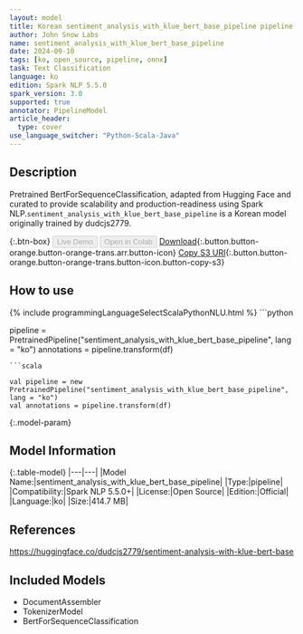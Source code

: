 ```yaml
---
layout: model
title: Korean sentiment_analysis_with_klue_bert_base_pipeline pipeline BertForSequenceClassification from dudcjs2779
author: John Snow Labs
name: sentiment_analysis_with_klue_bert_base_pipeline
date: 2024-09-10
tags: [ko, open_source, pipeline, onnx]
task: Text Classification
language: ko
edition: Spark NLP 5.5.0
spark_version: 3.0
supported: true
annotator: PipelineModel
article_header:
  type: cover
use_language_switcher: "Python-Scala-Java"
---
```


## Description

Pretrained BertForSequenceClassification, adapted from Hugging Face and curated to provide scalability and production-readiness using Spark NLP.`sentiment_analysis_with_klue_bert_base_pipeline` is a Korean model originally trained by dudcjs2779.

{:.btn-box}
<button class="button button-orange" disabled>Live Demo</button>
<button class="button button-orange" disabled>Open in Colab</button>
[Download](https://s3.amazonaws.com/auxdata.johnsnowlabs.com/public/models/sentiment_analysis_with_klue_bert_base_pipeline_ko_5.5.0_3.0_1725957401796.zip){:.button.button-orange.button-orange-trans.arr.button-icon}
[Copy S3 URI](s3://auxdata.johnsnowlabs.com/public/models/sentiment_analysis_with_klue_bert_base_pipeline_ko_5.5.0_3.0_1725957401796.zip){:.button.button-orange.button-orange-trans.button-icon.button-copy-s3}

## How to use



<div class="tabs-box" markdown="1">
{% include programmingLanguageSelectScalaPythonNLU.html %}
```python

pipeline = PretrainedPipeline("sentiment_analysis_with_klue_bert_base_pipeline", lang = "ko")
annotations =  pipeline.transform(df)   

```
```scala

val pipeline = new PretrainedPipeline("sentiment_analysis_with_klue_bert_base_pipeline", lang = "ko")
val annotations = pipeline.transform(df)

```
</div>

{:.model-param}
## Model Information

{:.table-model}
|---|---|
|Model Name:|sentiment_analysis_with_klue_bert_base_pipeline|
|Type:|pipeline|
|Compatibility:|Spark NLP 5.5.0+|
|License:|Open Source|
|Edition:|Official|
|Language:|ko|
|Size:|414.7 MB|

## References

https://huggingface.co/dudcjs2779/sentiment-analysis-with-klue-bert-base

## Included Models

- DocumentAssembler
- TokenizerModel
- BertForSequenceClassification